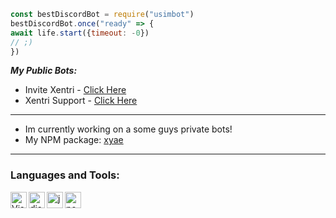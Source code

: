 ```js
const bestDiscordBot = require("usimbot")
bestDiscordBot.once("ready" => {
await life.start({timeout: -0})
// ;)
})
```
***My Public Bots:***

- Invite Xentri - [Click Here](https://discord.com/api/oauth2/authorize?client_id=833053303931666463&permissions=8&scope=bot)
- Xentri Support - [Click Here](https://discord.gg/rCgn3b4sSv)

---

- Im currently working on a some guys private bots!
- My NPM package: [xyae](https://www.npmjs.com/package/xyae)

---

### Languages and Tools:

<img align="left" alt="Visual Studio Code" width="26px" src="https://i.imgur.com/LwSdAlE.png" />
<img align="left" alt="discord.js" width="26px" src="https://i.imgur.com/SI1DZf3.png" />
<img align="left" alt="js" width="26px" src="https://i.imgur.com/3u1wzwE.png" />
<img align="left" alt="node.js" width="26px" src="https://i.imgur.com/tYLFZBh.png" /> 
